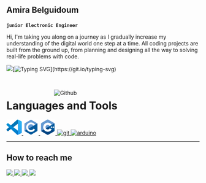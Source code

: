 ## Amira Belguidoum

**`junior Electronic Engineer`**

Hi, I'm taking you along on a journey as I gradually increase my understanding of the digital world one step at a time. All coding projects are built from the ground up, from planning and designing all the way to solving real-life problems with code.

<img src="https://media.giphy.com/media/rYbjgltjQzyYueGHnT/giphy.gif" width="50">[![Typing SVG](https://readme-typing-svg.demolab.com?font=Fira+Code&weight=600&pause=1000&color=0E8D8C&vCenter=true&width=435&lines=Hillo!;How's+it+going+!)](https://git.io/typing-svg)

<br>

<img width="380" align="right" alt="Github"
src="https://media.giphy.com/media/L1R1tvI9svkIWwpVYr/giphy.gif" 
/> 
# <b>Languages and Tools</b>
<p align="left">
<!-- vs code -->
 <a 
    href="https://code.visualstudio.com/" 
    target="_blank" rel="noreferrer"> 
    <img
        src="https://raw.githubusercontent.com/github/explore/80688e429a7d4ef2fca1e82350fe8e3517d3494d/topics/visual-studio-code/visual-studio-code.png"
        alt="VS code" width="40" height="40"
    /> 
 </a> 
 <!-- c -->
 <a
    href="https://www.cprogramming.com/" 
    target="_blank" rel="noreferrer"> 
    <img
        src="https://raw.githubusercontent.com/devicons/devicon/master/icons/c/c-original.svg"
        alt="c" width="40" height="40"
    /> 
 </a> 
 <!-- cpp -->
 <a 
    href="https://isocpp.org/"
    target="_blank" rel="noreferrer"> 
    <img
        src="https://raw.githubusercontent.com/devicons/devicon/master/icons/cplusplus/cplusplus-original.svg"
        alt="cplusplus" width="40" height="40"
    /> 
 </a>
 <!-- git -->
 <a 
    href="https://git-scm.com/"
    target="_blank" rel="noreferrer"> 
    <img
        src="https://www.vectorlogo.zone/logos/git-scm/git-scm-icon.svg" alt="git"
        width="40" height="40"
    /> 
 </a> 
  <!-- arduino-->
 <a
    href="https://www.arduino.cc/" 
    target="_blank" rel="noreferrer"> 
    <img
        src="https://cdn.jsdelivr.net/gh/devicons/devicon/icons/arduino/arduino-original-wordmark.svg"
        alt="arduino"40" height="40"
    /> 
 </a>

<br>

</p> 

---
## <b>How to reach me</b>
<p>
<!-- Github -->
<a 
    target="_blank" 
    href="https://github.com/Amira-belguidoum">
    <img
        src="https://img.shields.io/badge/GitHub-000000?style=for-the-badge&logo=github&logoColor=white">
    </img>    
</a>
<!-- LinkedIn -->
<a 
    target="_blank"
    href="https://www.linkedin.com/in/amira-belguidoum/">
    <img
        src="https://img.shields.io/badge/-LinkedIn-0077B5?style=for-the-badge&logo=Linkedin&logoColor=white">
    </img>
</a>
<!-- GMail -->
<a 
    target="_blank" 
    href="mailto:amirabelguidoum13@gmail.com">
    <img
        src="https://img.shields.io/badge/-Gmail-D14836?style=for-the-badge&logo=Gmail&logoColor=white">
    </img>    
</a>
<!-- Twitter -->
<a 
    target="_blank" 
    href="https://twitter.com/Mira_belgui">
    <img
        src="https://img.shields.io/badge/Twitter-0077B5?style=for-the-badge&logo=Twitter&logoColor=white">
    </img>
</a>
</p>
